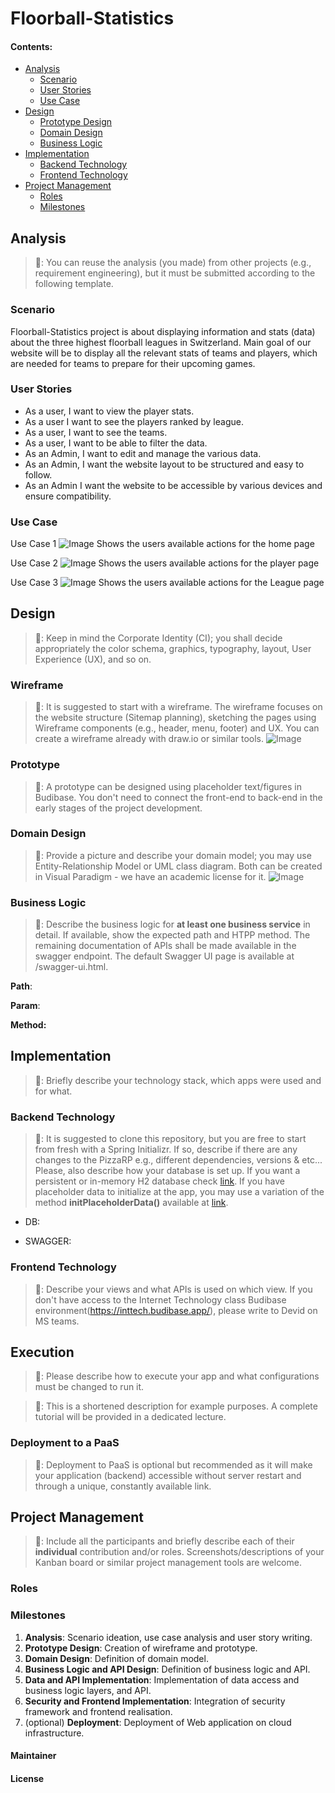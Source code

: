 # Floorball-Statistics

#### Contents:
- [Analysis](#analysis)
  - [Scenario](#scenario)
  - [User Stories](#user-stories)
  - [Use Case](#use-case)
- [Design](#design)
  - [Prototype Design](#prototype-design)
  - [Domain Design](#domain-design)
  - [Business Logic](#business-logic)
- [Implementation](#implementation)
  - [Backend Technology](#backend-technology)
  - [Frontend Technology](#frontend-technology)
- [Project Management](#project-management)
  - [Roles](#roles)
  - [Milestones](#milestones)

## Analysis
> 🚧: You can reuse the analysis (you made) from other projects (e.g., requirement engineering), but it must be submitted according to the following template. 

### Scenario

Floorball-Statistics project is about displaying information and stats (data) about the three highest floorball leagues in Switzerland. Main goal of our website will be to display all the relevant stats of teams and players, which are needed for teams to prepare for their upcoming games. 

### User Stories
- As a user, I want to view the player stats.
- As a user I want to see the players ranked by league.
- As a user, I want to see the teams.
- As a user, I want to be able to filter the data.
- As an Admin, I want to edit and manage the various data.
- As an Admin, I want the website layout to be structured and easy to follow.
- As an Admin I want the website to be accessible by various devices and ensure compatibility.

### Use Case
Use Case 1
![Image](https://github.com/user-attachments/assets/a169d420-d4be-4760-a5ac-b91dc9375fd2)
Shows the users available actions for the home page

Use Case 2
![Image](https://github.com/user-attachments/assets/e88cb0c3-2b23-489f-8bdd-56acb5816fd9)
Shows the users available actions for the player page

Use Case 3
![Image](https://github.com/user-attachments/assets/acf1867e-7351-48a6-ba23-bef311cc0252)
Shows the users available actions for the League page

## Design
> 🚧: Keep in mind the Corporate Identity (CI); you shall decide appropriately the color schema, graphics, typography, layout, User Experience (UX), and so on.

### Wireframe
> 🚧: It is suggested to start with a wireframe. The wireframe focuses on the website structure (Sitemap planning), sketching the pages using Wireframe components (e.g., header, menu, footer) and UX. You can create a wireframe already with draw.io or similar tools.
![Image](https://github.com/user-attachments/assets/0d3c59ef-a2eb-49e8-aee0-a38451fcf45b)


### Prototype
> 🚧: A prototype can be designed using placeholder text/figures in Budibase. You don't need to connect the front-end to back-end in the early stages of the project development.

### Domain Design
> 🚧: Provide a picture and describe your domain model; you may use Entity-Relationship Model or UML class diagram. Both can be created in Visual Paradigm - we have an academic license for it.
![Image](https://github.com/user-attachments/assets/a41187d9-cb4a-4fbc-894c-d2e155d6791c)



### Business Logic 
> 🚧: Describe the business logic for **at least one business service** in detail. If available, show the expected path and HTPP method. The remaining documentation of APIs shall be made available in the swagger endpoint. The default Swagger UI page is available at /swagger-ui.html.

**Path**:

**Param**:

**Method:**

## Implementation
> 🚧: Briefly describe your technology stack, which apps were used and for what.

### Backend Technology
> 🚧: It is suggested to clone this repository, but you are free to start from fresh with a Spring Initializr. If so, describe if there are any changes to the PizzaRP e.g., different dependencies, versions & etc... Please, also describe how your database is set up. If you want a persistent or in-memory H2 database check [link](https://github.com/FHNW-INT/Pizzeria_Reference_Project/blob/main/pizza/src/main/resources/application.properties). If you have placeholder data to initialize at the app, you may use a variation of the method **initPlaceholderData()** available at [link](https://github.com/FHNW-INT/Pizzeria_Reference_Project/blob/main/pizza/src/main/java/ch/fhnw/pizza/PizzaApplication.java).


- DB:


- SWAGGER:


### Frontend Technology
> 🚧: Describe your views and what APIs is used on which view. If you don't have access to the Internet Technology class Budibase environment(https://inttech.budibase.app/), please write to Devid on MS teams.



## Execution
> 🚧: Please describe how to execute your app and what configurations must be changed to run it. 


> 🚧: This is a shortened description for example purposes. A complete tutorial will be provided in a dedicated lecture.


### Deployment to a PaaS
> 🚧: Deployment to PaaS is optional but recommended as it will make your application (backend) accessible without server restart and through a unique, constantly available link.  

## Project Management
> 🚧: Include all the participants and briefly describe each of their **individual** contribution and/or roles. Screenshots/descriptions of your Kanban board or similar project management tools are welcome.

### Roles


### Milestones
1. **Analysis**: Scenario ideation, use case analysis and user story writing.
2. **Prototype Design**: Creation of wireframe and prototype.
3. **Domain Design**: Definition of domain model.
4. **Business Logic and API Design**: Definition of business logic and API.
5. **Data and API Implementation**: Implementation of data access and business logic layers, and API.
6. **Security and Frontend Implementation**: Integration of security framework and frontend realisation.
7. (optional) **Deployment**: Deployment of Web application on cloud infrastructure.


#### Maintainer


#### License
